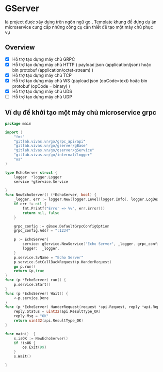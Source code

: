# GServer 

là project được xây dựng trên ngôn ngữ go , Template khung để dựng dự án microservice cung cấp những công cụ cần thiết để tạo một máy chủ phục vụ 

## Overview

- [x] Hỗ trợ tạo dựng máy chủ GRPC
- [x] Hỗ trợ tạo dựng máy chủ HTTP ( payload json (application/json) hoặc bin protobuf (application/octet-stream) )
- [x] Hỗ trợ tạo dựng máy chủ TCP
- [x] Hỗ trợ tạo dựng máy chủ WS (payload json (opCode=text) hoặc bin protobuf (opCode = binary) )
- [x] Hỗ trợ tạo dựng máy chủ UDS
- [ ] Hỗ trợ tạo dựng máy chủ UDP 

## Ví dụ để khởi tạo một máy chủ microservice grpc 

```go
package main

import (
	"fmt"
	"gitlab.vivas.vn/go/grpc_api/api"
	"gitlab.vivas.vn/go/gserver/gBase"
	"gitlab.vivas.vn/go/gserver/gService"
	"gitlab.vivas.vn/go/internal/logger"
	"os"
)

type EchoServer struct {
	logger  *logger.Logger
	service *gService.Service

}
func NewEchoServer() (*EchoServer, bool) {
	_logger, err := logger.New(logger.Level(logger.Info), logger.LogDestinations{logger.DestinationFile: {}, logger.DestinationStdout: {}},"log.log")
	if err != nil {
		fmt.Printf("Error => %v", err.Error())
		return nil, false
	}

	grpc_config := gBase.DefaultGrpcConfigOption
	grpc_config.Addr = ":1234"

	p := EchoServer{
		service: gService.NewService("Echo Server", _logger, grpc_config),
		logger:  _logger,
	}
	p.service.SvName = "Echo Server"
	p.service.SetCallBackRequest(p.HanderRequest)
	go p.run()
	return &p,true
}
func (p *EchoServer) run() {
	p.service.Start()
}
func (p *EchoServer) Wait() {
	<-p.service.Done
}
func (p *EchoServer) HanderRequest(request *api.Request, reply *api.Reply) uint32 {
	reply.Status = uint32(api.ResultType_OK)
	reply.Msg = "OK"
	return uint32(api.ResultType_OK)
}

func main()  {
	s,isOK := NewEchoServer()
	if !isOK {
		os.Exit(99)
	}
	s.Wait()

}

```